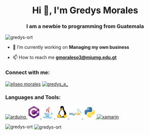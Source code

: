 <h1 align="center">Hi 👋, I'm Gredys Morales</h1>
<h3 align="center">I am a newbie to programming from Guatemala</h3>

<p align="left"> <img src="https://komarev.com/ghpvc/?username=gredys-ort&label=Profile%20views&color=0e75b6&style=flat" alt="gredys-ort" /> </p>

- 🔭 I’m currently working on **Managing my own business**

- 📫 How to reach me **gmoraleso3@miumg.edu.gt**

<h3 align="left">Connect with me:</h3>
<p align="left">
<a href="https://fb.com/eliseo morales" target="blank"><img align="center" src="https://raw.githubusercontent.com/rahuldkjain/github-profile-readme-generator/master/src/images/icons/Social/facebook.svg" alt="eliseo morales" height="30" width="40" /></a>
<a href="https://instagram.com/gredys_e_" target="blank"><img align="center" src="https://raw.githubusercontent.com/rahuldkjain/github-profile-readme-generator/master/src/images/icons/Social/instagram.svg" alt="gredys_e_" height="30" width="40" /></a>
</p>

<h3 align="left">Languages and Tools:</h3>
<p align="left"> <a href="https://www.arduino.cc/" target="_blank" rel="noreferrer"> <img src="https://cdn.worldvectorlogo.com/logos/arduino-1.svg" alt="arduino" width="40" height="40"/> </a> <a href="https://www.w3schools.com/cs/" target="_blank" rel="noreferrer"> <img src="https://raw.githubusercontent.com/devicons/devicon/master/icons/csharp/csharp-original.svg" alt="csharp" width="40" height="40"/> </a> <a href="https://www.java.com" target="_blank" rel="noreferrer"> <img src="https://raw.githubusercontent.com/devicons/devicon/master/icons/java/java-original.svg" alt="java" width="40" height="40"/> </a> <a href="https://www.linux.org/" target="_blank" rel="noreferrer"> <img src="https://raw.githubusercontent.com/devicons/devicon/master/icons/linux/linux-original.svg" alt="linux" width="40" height="40"/> </a> <a href="https://www.mysql.com/" target="_blank" rel="noreferrer"> <img src="https://raw.githubusercontent.com/devicons/devicon/master/icons/mysql/mysql-original-wordmark.svg" alt="mysql" width="40" height="40"/> </a> <a href="https://www.python.org" target="_blank" rel="noreferrer"> <img src="https://raw.githubusercontent.com/devicons/devicon/master/icons/python/python-original.svg" alt="python" width="40" height="40"/> </a> <a href="https://dotnet.microsoft.com/apps/xamarin" target="_blank" rel="noreferrer"> <img src="https://raw.githubusercontent.com/detain/svg-logos/780f25886640cef088af994181646db2f6b1a3f8/svg/xamarin.svg" alt="xamarin" width="40" height="40"/> </a> </p>

<p><img align="left" src="https://github-readme-stats.vercel.app/api/top-langs?username=gredys-ort&show_icons=true&locale=en&layout=compact" alt="gredys-ort" /></p>

<p>&nbsp;<img align="center" src="https://github-readme-stats.vercel.app/api?username=gredys-ort&show_icons=true&locale=en" alt="gredys-ort" /></p>
